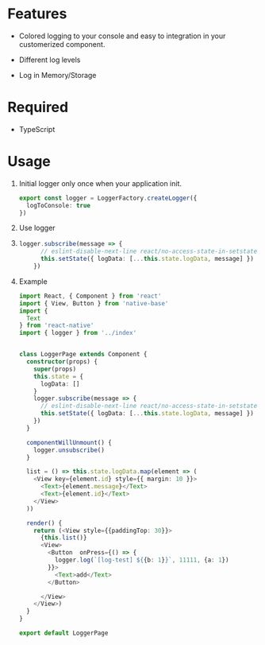 # Features

* Colored logging to your console and easy to integration in your customerized component. 

* Different log levels

* Log in Memory/Storage



# Required

* TypeScript



# Usage

1. Initial logger only once when your application init.

   ```typescript
   export const logger = LoggerFactory.createLogger({
     logToConsole: true
   })
   ```

2. Use logger

3. ```typescript
   logger.subscribe(message => {
         // eslint-disable-next-line react/no-access-state-in-setstate
         this.setState({ logData: [...this.state.logData, message] })
       })
   ```

4. Example

   ```typescript
   import React, { Component } from 'react'
   import { View, Button } from 'native-base'
   import {
     Text
   } from 'react-native'
   import { logger } from '../index'
   
   
   class LoggerPage extends Component {
     constructor(props) {
       super(props)
       this.state = {
         logData: []
       }
       logger.subscribe(message => {
         // eslint-disable-next-line react/no-access-state-in-setstate
         this.setState({ logData: [...this.state.logData, message] })
       })
     }
   
     componentWillUnmount() {
       logger.unsubscribe()
     }
   
     list = () => this.state.logData.map(element => (
       <View key={element.id} style={{ margin: 10 }}>
         <Text>{element.message}</Text>
         <Text>{element.id}</Text>
       </View>
     ))
   
     render() {
       return (<View style={{paddingTop: 30}}>
         {this.list()}
         <View>
           <Button  onPress={() => {
             logger.log(`[log-test] ${{b: 1}}`, 11111, {a: 1})
           }}>
             <Text>add</Text>
           </Button>
   
         </View>
       </View>)
     }
   }
   
   export default LoggerPage
   
   ```

   